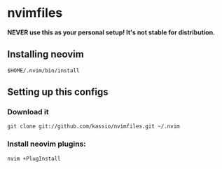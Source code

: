 # nvimfiles

<b>**NEVER** use this as your personal setup! It's not stable for distribution.</b>

## Installing neovim

```console
$HOME/.nvim/bin/install
```

## Setting up this configs

### Download it

```console
git clone git://github.com/kassio/nvimfiles.git ~/.nvim
```

### Install neovim plugins:

```console
nvim +PlugInstall
```
